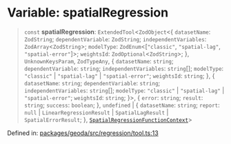 # Variable: spatialRegression

> `const` **spatialRegression**: `ExtendedTool`\<`ZodObject`\<\{ `datasetName`: `ZodString`; `dependentVariable`: `ZodString`; `independentVariables`: `ZodArray`\<`ZodString`\>; `modelType`: `ZodEnum`\<\[`"classic"`, `"spatial-lag"`, `"spatial-error"`\]\>; `weightsId`: `ZodOptional`\<`ZodString`\>; \}, `UnknownKeysParam`, `ZodTypeAny`, \{ `datasetName`: `string`; `dependentVariable`: `string`; `independentVariables`: `string`[]; `modelType`: `"classic"` \| `"spatial-lag"` \| `"spatial-error"`; `weightsId`: `string`; \}, \{ `datasetName`: `string`; `dependentVariable`: `string`; `independentVariables`: `string`[]; `modelType`: `"classic"` \| `"spatial-lag"` \| `"spatial-error"`; `weightsId`: `string`; \}\>, \{ `error`: `string`; `result`: `string`; `success`: `boolean`; \}, `undefined` \| \{ `datasetName`: `string`; `report`: `null` \| `LinearRegressionResult` \| `SpatialLagResult` \| `SpatialErrorResult`; \}, [`SpatialRegressionFunctionContext`](../type-aliases/SpatialRegressionFunctionContext.md)\>

Defined in: [packages/geoda/src/regression/tool.ts:13](https://github.com/GeoDaCenter/openassistant/blob/a9f2271d1019f6c25c10dd4b3bdb64fcf16999b2/packages/geoda/src/regression/tool.ts#L13)
